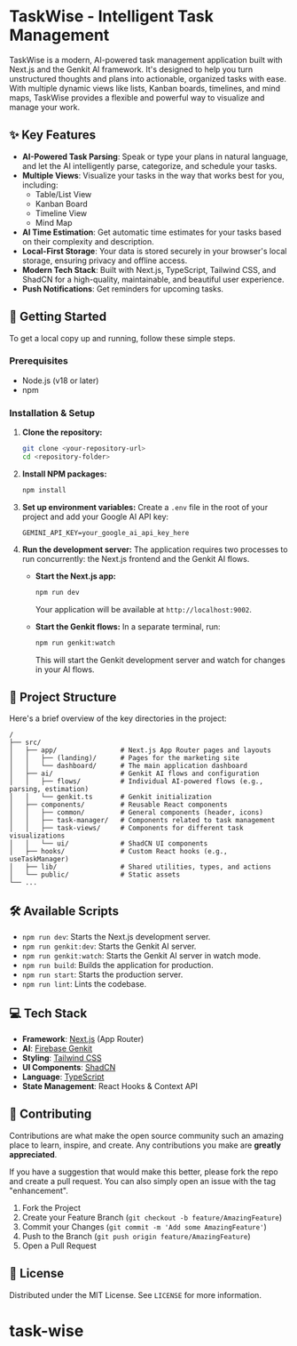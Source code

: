 # TaskWise - Intelligent Task Management

TaskWise is a modern, AI-powered task management application built with Next.js and the Genkit AI framework. It's designed to help you turn unstructured thoughts and plans into actionable, organized tasks with ease. With multiple dynamic views like lists, Kanban boards, timelines, and mind maps, TaskWise provides a flexible and powerful way to visualize and manage your work.

## ✨ Key Features

*   **AI-Powered Task Parsing**: Speak or type your plans in natural language, and let the AI intelligently parse, categorize, and schedule your tasks.
*   **Multiple Views**: Visualize your tasks in the way that works best for you, including:
    *   Table/List View
    *   Kanban Board
    *   Timeline View
    *   Mind Map
*   **AI Time Estimation**: Get automatic time estimates for your tasks based on their complexity and description.
*   **Local-First Storage**: Your data is stored securely in your browser's local storage, ensuring privacy and offline access.
*   **Modern Tech Stack**: Built with Next.js, TypeScript, Tailwind CSS, and ShadCN for a high-quality, maintainable, and beautiful user experience.
*   **Push Notifications**: Get reminders for upcoming tasks.

## 🚀 Getting Started

To get a local copy up and running, follow these simple steps.

### Prerequisites

*   Node.js (v18 or later)
*   npm

### Installation & Setup

1.  **Clone the repository:**
    ```bash
    git clone <your-repository-url>
    cd <repository-folder>
    ```

2.  **Install NPM packages:**
    ```bash
    npm install
    ```

3.  **Set up environment variables:**
    Create a `.env` file in the root of your project and add your Google AI API key:
    ```
    GEMINI_API_KEY=your_google_ai_api_key_here
    ```

4.  **Run the development server:**
    The application requires two processes to run concurrently: the Next.js frontend and the Genkit AI flows.

    *   **Start the Next.js app:**
        ```bash
        npm run dev
        ```
        Your application will be available at `http://localhost:9002`.

    *   **Start the Genkit flows:**
        In a separate terminal, run:
        ```bash
        npm run genkit:watch
        ```
        This will start the Genkit development server and watch for changes in your AI flows.

## 📂 Project Structure

Here's a brief overview of the key directories in the project:

```
/
├── src/
│   ├── app/                # Next.js App Router pages and layouts
│   │   ├── (landing)/      # Pages for the marketing site
│   │   └── dashboard/      # The main application dashboard
│   ├── ai/                 # Genkit AI flows and configuration
│   │   ├── flows/          # Individual AI-powered flows (e.g., parsing, estimation)
│   │   └── genkit.ts       # Genkit initialization
│   ├── components/         # Reusable React components
│   │   ├── common/         # General components (header, icons)
│   │   ├── task-manager/   # Components related to task management
│   │   ├── task-views/     # Components for different task visualizations
│   │   └── ui/             # ShadCN UI components
│   ├── hooks/              # Custom React hooks (e.g., useTaskManager)
│   ├── lib/                # Shared utilities, types, and actions
│   └── public/             # Static assets
└── ...
```

## 🛠️ Available Scripts

*   `npm run dev`: Starts the Next.js development server.
*   `npm run genkit:dev`: Starts the Genkit AI server.
*   `npm run genkit:watch`: Starts the Genkit AI server in watch mode.
*   `npm run build`: Builds the application for production.
*   `npm run start`: Starts the production server.
*   `npm run lint`: Lints the codebase.

## 💻 Tech Stack

*   **Framework**: [Next.js](https://nextjs.org/) (App Router)
*   **AI**: [Firebase Genkit](https://firebase.google.com/docs/genkit)
*   **Styling**: [Tailwind CSS](https://tailwindcss.com/)
*   **UI Components**: [ShadCN](https://ui.shadcn.com/)
*   **Language**: [TypeScript](https://www.typescriptlang.org/)
*   **State Management**: React Hooks & Context API

## 🤝 Contributing

Contributions are what make the open source community such an amazing place to learn, inspire, and create. Any contributions you make are **greatly appreciated**.

If you have a suggestion that would make this better, please fork the repo and create a pull request. You can also simply open an issue with the tag "enhancement".

1.  Fork the Project
2.  Create your Feature Branch (`git checkout -b feature/AmazingFeature`)
3.  Commit your Changes (`git commit -m 'Add some AmazingFeature'`)
4.  Push to the Branch (`git push origin feature/AmazingFeature`)
5.  Open a Pull Request

## 📄 License

Distributed under the MIT License. See `LICENSE` for more information.
# task-wise
